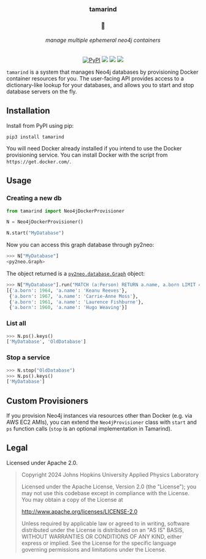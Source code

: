 <h3 align=center>tamarind</h3>
<h3 align=center>🥭</h3>
<h6 align=center>manage multiple ephemeral neo4j containers</h6>
<p align=center>
<a href="https://pypi.org/project/tamarind/"><img alt="PyPI" src="https://img.shields.io/pypi/v/tamarind.svg?logo=python&logoColor=orange&style=for-the-badge"></a>
<img src="https://img.shields.io/github/issues/aplbrain/tamarind.svg?style=for-the-badge" />
<img src="https://img.shields.io/github/license/aplbrain/tamarind.svg?style=for-the-badge" />
<a href="https://hub.docker.com/layers/neo4j/library/neo4j/4.2"><img src="https://img.shields.io/badge/Neo4j-4.2-9cf?style=for-the-badge" /></a>
</p>

`tamarind` is a system that manages Neo4j databases by provisioning Docker container resources for you. The user-facing API provides access to a dictionary-like lookup for your databases, and allows you to start and stop database servers on the fly.

## Installation

Install from PyPI using pip:

```shell
pip3 install tamarind
```

You will need Docker already installed if you intend to use the Docker provisioning service. You can install Docker with the script from `https://get.docker.com/`.

## Usage

### Creating a new db

```python
from tamarind import Neo4jDockerProvisioner

N = Neo4jDockerProvisioner()

N.start("MyDatabase")
```

Now you can access this graph database through py2neo:

```python
>>> N["MyDatabase"]
<py2neo.Graph>
```

The object returned is a [`py2neo.database.Graph`](https://py2neo.org/v4/database.html#py2neo.database.Graph) object:

```python
>>> N["MyDatabase"].run("MATCH (a:Person) RETURN a.name, a.born LIMIT 4").data()
[{'a.born': 1964, 'a.name': 'Keanu Reeves'},
 {'a.born': 1967, 'a.name': 'Carrie-Anne Moss'},
 {'a.born': 1961, 'a.name': 'Laurence Fishburne'},
 {'a.born': 1960, 'a.name': 'Hugo Weaving'}]


```

### List all

```python
>>> N.ps().keys()
['MyDatabase', 'OldDatabase']
```

### Stop a service

```python
>>> N.stop("OldDatabase")
>>> N.ps().keys()
['MyDatabase']
```

## Custom Provisioners

If you provision Neo4j instances via resources other than Docker (e.g. via AWS EC2 AMIs), you can extend the `Neo4jProvisioner` class with `start` and `ps` function calls (`stop` is an optional implementation in Tamarind).

## Legal

Licensed under Apache 2.0. 

> Copyright 2024 Johns Hopkins University Applied Physics Laboratory
>
> Licensed under the Apache License, Version 2.0 (the "License");
> you may not use this codebase except in compliance with the License.
> You may obtain a copy of the License at
>
> http://www.apache.org/licenses/LICENSE-2.0
>
> Unless required by applicable law or agreed to in writing, software
> distributed under the License is distributed on an "AS IS" BASIS,
> WITHOUT WARRANTIES OR CONDITIONS OF ANY KIND, either express or implied.
> See the License for the specific language governing permissions and
> limitations under the License.

